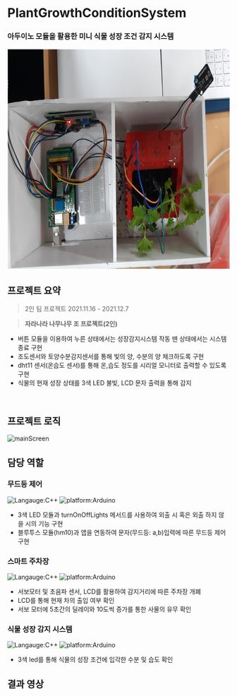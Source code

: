 # PlantGrowthConditionSystem
### 아두이노 모듈을 활용한 미니 식물 성장 조건 감지 시스템
<img src='식물성장조건감지시스템(윗면도).png' alt='mainScreen' width="1280px" height="500px"/>

## 프로젝트 요약
> 2인 팀 프로젝트
> 2021.11.16 - 2021.12.7   
 
> **자라나라 나무나무 조 프로젝트(2인)**
* 버튼 모듈을 이용하여 누른 상태에서는 성장감지시스템 작동 뗀 상태에서는 시스템 종료 구현
* 조도센서와 토양수분감지센서를 통해 빛의 양, 수분의 양 체크하도록 구현
* dht11 센서(온습도 센서)를 통해 온,습도 정도를 시리얼 모니터로 출력할 수 있도록 구현
* 식물의 현재 성장 상태를 3색 LED 불빛, LCD 문자 출력을 통해 감지 
<br>

## 프로젝트 로직
<img src='smarthome logic.png' alt='mainScreen' height="500px"/>

## 담당 역할
### 무드등 제어
![Langauge:C++](https://img.shields.io/badge/Language-C++-red) ![platform:Arduino](https://img.shields.io/badge/Platform-Arduino-red)
* 3색 LED 모듈과 turnOnOffLights 메서드를 사용하여 외출 시 혹은 외출 하지 않을 시의 기능 구현
* 블루투스 모듈(hm10)과 앱을 연동하여 문자(무드등: a,b)입력에 따른 무드등 제어 구현
### 스마트 주차장
![Langauge:C++](https://img.shields.io/badge/Language-C++-red) ![platform:Arduino](https://img.shields.io/badge/Platform-Arduino-red)
* 서보모터 및 초음파 센서, LCD를 활용하여 감지거리에 따른 주차장 개폐
* LCD를 통해 현재 차의 출입 여부 확인
* 서보 모터에 5초간의 딜레이와 10도씩 증가를 통한 사물의 유무 확인
### 식물 성장 감지 시스템
![Langauge:C++](https://img.shields.io/badge/Language-C++-red) ![platform:Arduino](https://img.shields.io/badge/Platform-Arduino-red)
* 3색 led를 통해 식물의 성장 조건에 입각한 수분 및 습도 확인

## 결과 영상
